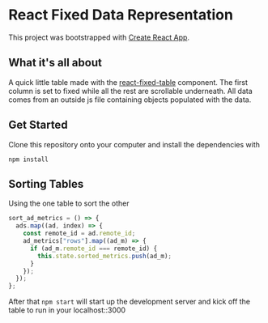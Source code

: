 # React Fixed Data Representation

This project was bootstrapped with [Create React App](https://github.com/facebookincubator/create-react-app).

## What it's all about
A quick little table made with the [react-fixed-table](https://facebook.github.io/fixed-data-table/) component.
The first column is set to fixed while all the rest are scrollable
underneath. All data comes from an outside js file containing objects
populated with the data.

## Get Started

Clone this repository onto your computer and install the dependencies
with
```
npm install
```

## Sorting Tables

Using the one table to sort the other

```javascript
sort_ad_metrics = () => {
  ads.map((ad, index) => {
    const remote_id = ad.remote_id;
    ad_metrics["rows"].map((ad_m) => {
      if (ad_m.remote_id === remote_id) {
        this.state.sorted_metrics.push(ad_m);
      }
    });
  });  
};
```

After that `npm start` will start up the development server and kick
off the table to run in your localhost::3000
